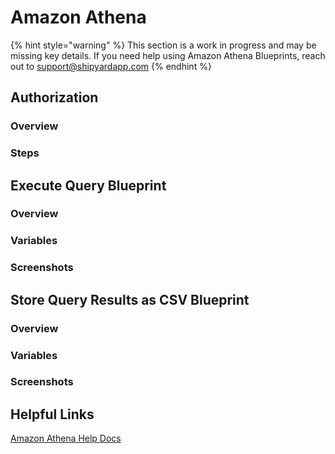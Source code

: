 # Amazon Athena

{% hint style="warning" %}
This section is a work in progress and may be missing key details. If you need help using Amazon Athena Blueprints, reach out to support@shipyardapp.com
{% endhint %}

## Authorization

### Overview

### Steps

## Execute Query Blueprint

### Overview

### Variables

### Screenshots

## Store Query Results as CSV Blueprint

### Overview

### Variables

### Screenshots

## Helpful Links

[Amazon Athena Help Docs](https://docs.aws.amazon.com/athena/index.html)

